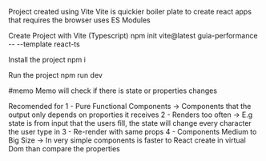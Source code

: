 
Project created using Vite
Vite is quickier boiler plate to create react apps that requires the browser uses ES Modules

Create Project with Vite (Typescript)
npm init vite@latest guia-performance -- --template react-ts


Install the project
npm i

Run the project
npm run dev


#memo
Memo will check if there is state or properties changes

Recomended for
1 - Pure Functional Components -> Components that the output only depends on proporties it receives
2 - Renders too often -> E.g state is from input that the users fill, the state will change every character the user type in
3 - Re-render with same props
4 - Components Medium to Big Size -> In very simple components is faster to React create in virtual Dom than compare the properties

